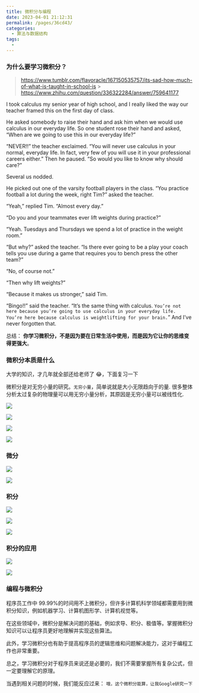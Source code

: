 ```yaml
---
title: 微积分与编程
date: 2023-04-01 21:12:31
permalink: /pages/36cd43/
categories:
  - 算法与数据结构
tags:
  -
---
```


### 为什么要学习微积分？

> https://www.tumblr.com/flavoracle/167150535757/its-sad-how-much-of-what-is-taught-in-school-is > https://www.zhihu.com/question/336322284/answer/759641177

I took calculus my senior year of high school, and I really liked the way our teacher framed this on the first day of class.

He asked somebody to raise their hand and ask him when we would use calculus in our everyday life. So one student rose their hand and asked, “When are we going to use this in our everyday life?”

“NEVER!!” the teacher exclaimed. “You will never use calculus in your normal, everyday life. In fact, very few of you will use it in your professional careers either.” Then he paused. “So would you like to know why should care?”

Several us nodded.

He picked out one of the varsity football players in the class. “You practice football a lot during the week, right Tim?” asked the teacher.

“Yeah,” replied Tim. “Almost every day.”

“Do you and your teammates ever lift weights during practice?”

“Yeah. Tuesdays and Thursdays we spend a lot of practice in the weight room.”

“But why?” asked the teacher. “Is there ever going to be a play your coach tells you use during a game that requires you to bench press the other team?”

“No, of course not.”

“Then why lift weights?”

“Because it makes us stronger,” said Tim.

“Bingo!!” said the teacher. “It’s the same thing with calculus. `You’re not here because you’re going to use calculus in your everyday life. You’re here because calculus is weightlifting for your brain.`”
And I’ve never forgotten that.

总结： **你学习微积分，不是因为要在日常生活中使用，而是因为它让你的思维变得更强大**。

### 微积分本质是什么

大学的知识，才几年就全部还给老师了 😂，下面复习一下

微积分是对无穷小量的研究。`无穷小量`，简单说就是大小无限趋向于的量. 很多整体分析太过复杂的物理量可以用无穷小量分析，其原因是无穷小量可以被线性化.

![](https://gcy-1306312261.cos.ap-chengdu.myqcloud.com/blog/20230401211708.png)

![](https://gcy-1306312261.cos.ap-chengdu.myqcloud.com/blog/20230401211807.png)

![](https://gcy-1306312261.cos.ap-chengdu.myqcloud.com/blog/20230401211835.png)

![](https://gcy-1306312261.cos.ap-chengdu.myqcloud.com/blog/20230401211915.png)

### 微分

![](https://gcy-1306312261.cos.ap-chengdu.myqcloud.com/blog/20230401212003.png)

![](https://gcy-1306312261.cos.ap-chengdu.myqcloud.com/blog/20230401212033.png)

### 积分

![](https://gcy-1306312261.cos.ap-chengdu.myqcloud.com/blog/20230401212109.png)

![](https://gcy-1306312261.cos.ap-chengdu.myqcloud.com/blog/20230401212200.png)

![](https://gcy-1306312261.cos.ap-chengdu.myqcloud.com/blog/20230401212316.png)

### 积分的应用

![](https://gcy-1306312261.cos.ap-chengdu.myqcloud.com/blog/20230401212458.png)

![](https://gcy-1306312261.cos.ap-chengdu.myqcloud.com/blog/20230401212610.png)

### 编程与微积分

程序员工作中 99.99%的时间用不上微积分，但许多计算机科学领域都需要用到微积分知识，例如机器学习、计算机图形学、计算机视觉等。

在这些领域中，微积分是解决问题的基础，例如求导、积分、极值等。掌握微积分知识可以让程序员更好地理解并实现这些算法。

此外，学习微积分也有助于提高程序员的逻辑思维和问题解决能力，这对于编程工作也非常重要。

总之，学习微积分对于程序员来说还是必要的，我们不需要掌握所有复杂公式，但一定要理解它的原理。

当遇到相关问题的时候，我们能反应过来： `哦，这个微积分能算，让我Google研究一下`
